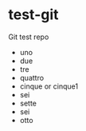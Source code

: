 # test-git
Git test repo		

- uno
- due
- tre
- quattro
- cinque or cinque1
- sei
- sette
- sei
- otto
